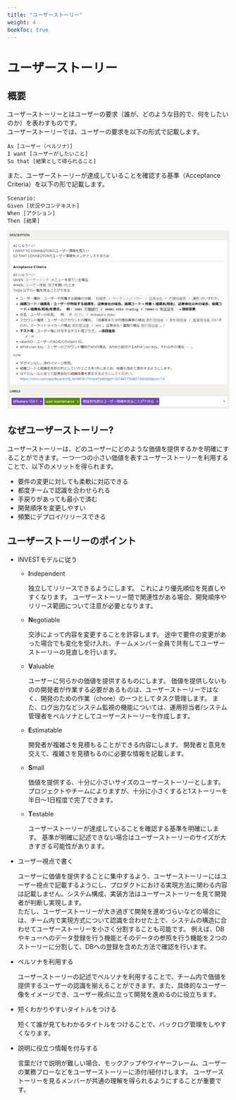 ```yaml
---
title: "ユーザーストーリー"
weight: 4
bookToc: true
---
```


# ユーザーストーリー

## 概要
ユーザーストーリーとはユーザーの要求（誰が、どのような目的で、何をしたいのか）を表わすものです。  
ユーザーストーリーでは、ユーザーの要求を以下の形式で記載します。
```
As [ユーザー（ペルソナ）]
I want [ユーザーがしたいこと]
So that [結果として得られること]
```
また、ユーザーストーリーが達成していることを確認する基準（Acceptance Criteria）を以下の形で記載します。
```
Scenario:
Given [状況やコンテキスト]
When [アクション]
Then [結果]
```

![userStory](userStory.png)

## なぜユーザーストーリー?
ユーザーストーリーは、どのユーザーにどのような価値を提供するかを明確にすることができます。一つ一つの小さい価値を表すユーザーストーリーを利用することで、以下のメリットを得られます。
- 要件の変更に対しても柔軟に対応できる
- 都度チームで認識を合わせられる
- 手戻りがあっても最小で済む
- 開発順序を変更しやすい
- 頻繁にデプロイ/リリースできる

## ユーザーストーリーのポイント
- INVESTモデルに従う
  - **I**ndependent

    独立してリリースできるようにします。
    これにより優先順位を見直しやすくなります。
    ユーザーストーリー間で関連性がある場合、開発順序やリリース範囲について注意が必要となります。

  - **N**egotiable

    交渉によって内容を変更することを許容します。
    途中で要件の変更があった場合でも変化を受け入れ、チームメンバー全員で共有してユーザーストーリーの見直しを行います。

  - **V**aluable

    ユーザーに何らかの価値を提供するものにします。
    価値を提供しないものの開発者が作業する必要があるものは、ユーザーストーリーではなく、開発のための作業（chore）の一つとしてタスク管理します。
    また、ログ出力などシステム監視の機能については、運用担当者/システム管理者をペルソナとしてユーザーストーリーを作成します。

  - **E**stimatable

    開発者が複雑さを見積もることができる内容にします。
    開発者と意見を交えて、複雑さを見積もるのに必要な情報を記載します。

  - **S**mall

    価値を提供する、十分に小さいサイズのユーザーストーリーとします。
    プロジェクトやチームによりますが、十分に小さくすると1ストーリーを半日〜1日程度で完了できます。

  - **T**estable

    ユーザーストーリーが達成していることを確認する基準を明確にします。
    基準が明確に記述できない場合はユーザーストーリーのサイズが大きすぎる可能性があります。

- ユーザー視点で書く  

  ユーザーに価値を提供することに集中するよう、ユーザーストーリーにはユーザー視点で記載するようにし、プロダクトにおける実現方法に関わる内容は記載しません。システム構成、実装方法はユーザーストーリーを見て開発者が判断し実現します。  
  ただし、ユーザーストーリーが大き過ぎて開発を進めづらいなどの場合には、チーム内で実現方式について認識を合わせた上で、システムの構造に合わせてユーザーストーリーを小さく分割することも可能です。
  例えば、DBやキューへのデータ登録を行う機能とそのデータの参照を行う機能を２つのストーリーに分割して、DBへの登録を含めた方法で確認を行います。

- ペルソナを利用する  

  ユーザーストーリーの記述でペルソナを利用することで、チーム内で価値を提供するユーザーの認識を揃えることができます。また、具体的なユーザー像をイメージでき、ユーザー視点に立って開発を進めるのに役立ちます。

- 短くわかりやすいタイトルをつける  

  短くて誰が見てもわかるタイトルをつけることで、バックログ管理をしやすくなります。

- 説明に役立つ情報を付与する  

  言葉だけで説明が難しい場合、モックアップやワイヤーフレーム、ユーザーの業務フローなどをユーザーストーリーに添付/紐付けします。
  ユーザーストーリーを見るメンバーが共通の理解を得られるようにすることが重要です。
